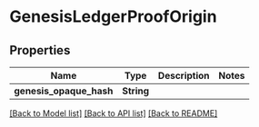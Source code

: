 # GenesisLedgerProofOrigin

## Properties

Name | Type | Description | Notes
------------ | ------------- | ------------- | -------------
**genesis_opaque_hash** | **String** |  | 

[[Back to Model list]](../README.md#documentation-for-models) [[Back to API list]](../README.md#documentation-for-api-endpoints) [[Back to README]](../README.md)


